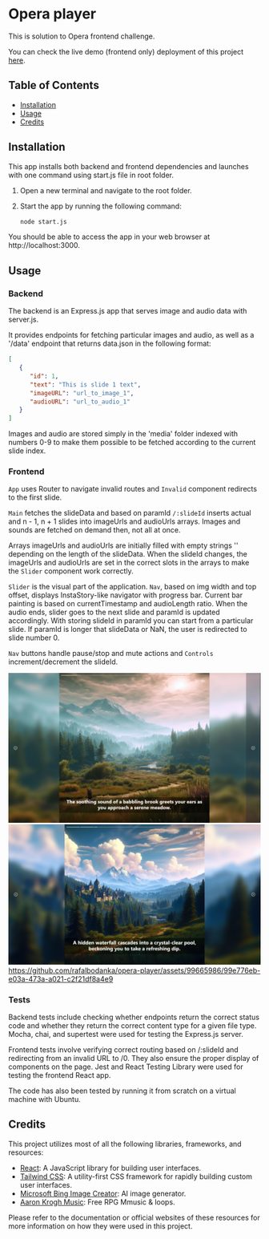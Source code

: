 # Opera player

This is solution to Opera frontend challenge.

You can check the live demo (frontend only) deployment of this project [here](https://rafalbodanka.github.io/opera-player/).

## Table of Contents

- [Installation](#installation)
- [Usage](#usage)
- [Credits](#credits)

## Installation

This app installs both backend and frontend dependencies and launches with one command using start.js file in root folder.

1. Open a new terminal and navigate to the root folder.

2. Start the app by running the following command:

   ```bash
   node start.js
   ```

You should be able to access the app in your web browser at http://localhost:3000.

## Usage

### Backend

The backend is an Express.js app that serves image and audio data with server.js.

It provides endpoints for fetching particular images and audio, as well as a '/data' endpoint that returns data.json in the following format:

```json
[
   {
      "id": 1,
      "text": "This is slide 1 text",
      "imageURL": "url_to_image_1",
      "audioURL": "url_to_audio_1"
   }
]
```

Images and audio are stored simply in the 'media' folder indexed with numbers 0-9 to make them possible to be fetched according to the current slide index.

### Frontend

`App` uses Router to navigate invalid routes and `Invalid` component redirects to the first slide.

`Main` fetches the slideData and based on paramId `/:slideId` inserts actual and n - 1, n + 1 slides into imageUrls and audioUrls arrays. Images and sounds are fetched on demand then, not all at once.

Arrays imageUrls and audioUrls are initially filled with empty strings '' depending on the length of the slideData. When the slideId changes, the imageUrls and audioUrls are set in the correct slots in the arrays to make the `Slider` component work correctly.

`Slider` is the visual part of the application. `Nav`, based on img width and top offset, displays InstaStory-like navigator with progress bar. Current bar painting is based on currentTimestamp and audioLength ratio. When the audio ends, slider goes to the next slide and paramId is updated accordingly. With storing slideId in paramId you can start from a particular slide. If paramId is longer that slideData or NaN, the user is redirected to slide number 0.

`Nav` buttons handle pause/stop and mute actions and `Controls` increment/decrement the slideId.

![Main view](./assets/main-view.png)
![Main control view](./assets/main-control-view.png)
https://github.com/rafalbodanka/opera-player/assets/99665986/99e776eb-e03a-473a-a021-c2f21df8a4e9



### Tests

Backend tests include checking whether endpoints return the correct status code and whether they return the correct content type for a given file type. Mocha, chai, and supertest were used for testing the Express.js server.

Frontend tests involve verifying correct routing based on /:slideId and redirecting from an invalid URL to /0. They also ensure the proper display of components on the page. Jest and React Testing Library were used for testing the frontend React app.

The code has also been tested by running it from scratch on a virtual machine with Ubuntu.

## Credits

This project utilizes most of all the following libraries, frameworks, and resources:

- [React](https://reactjs.org/): A JavaScript library for building user interfaces.
- [Tailwind CSS](https://tailwindcss.com/): A utility-first CSS framework for rapidly building custom user interfaces.
- [Microsoft Bing Image Creator](https://www.bing.com/create): AI image generator.
- [Aaron Krogh Music](https://soundcloud.com/aaron-anderson-11/sets/rpg-maker-music-loops): Free RPG Mmusic & loops.

Please refer to the documentation or official websites of these resources for more information on how they were used in this project.
